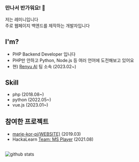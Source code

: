 ### 만나서 반가워요! 👋

저는 레미니입니다<br>
주로 웹페이지 백엔드를 제작하는 개발자입니다<br>

## I'm?
- PHP Backend Developer 입니다
- PHP만 안하고 Python, Node.js 등 여러 언어에 도전해보고 있어요
- 현) [Renyu AI](https://renyu.ai) 팀 소속 (2023.02~)

## Skill
- php (2018.08~)
- python (2022.05~)
- vue.js (2023.01~)

## 참여한 프로젝트
- [marie-kor-pj(WEBSITE)](https://github.com/marie-kor-pj) (2019.03)
- HackaLearn [Team: MS Player](https://github.com/devrel-kr/HackaLearn/blob/main/teams/MS%20Player.md) (2021.08)

<br>![github stats](https://github-readme-stats.vercel.app/api?username=fpalslxent&show_icons=true&theme=dark)

